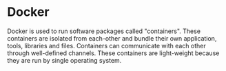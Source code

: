 # Docker
Docker is used to run software packages called "containers". These containers are isolated from each-other and bundle their own application, tools, libraries and files. Containers can communicate with each other through well-defined channels. These containers are light-weight because they are run by single operating system. 

